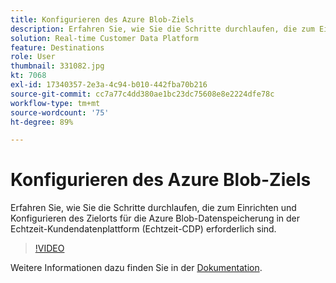```yaml
---
title: Konfigurieren des Azure Blob-Ziels
description: Erfahren Sie, wie Sie die Schritte durchlaufen, die zum Einrichten und Konfigurieren des Zielorts für die Azure Blob-Datenspeicherung in der Echtzeit-Kundendatenplattform (Echtzeit-CDP) erforderlich sind.
solution: Real-time Customer Data Platform
feature: Destinations
role: User
thumbnail: 331082.jpg
kt: 7068
exl-id: 17340357-2e3a-4c94-b010-442fba70b216
source-git-commit: cc7a77c4dd380ae1bc23dc75608e8e2224dfe78c
workflow-type: tm+mt
source-wordcount: '75'
ht-degree: 89%

---
```


# Konfigurieren des Azure Blob-Ziels

Erfahren Sie, wie Sie die Schritte durchlaufen, die zum Einrichten und Konfigurieren des Zielorts für die Azure Blob-Datenspeicherung in der Echtzeit-Kundendatenplattform (Echtzeit-CDP) erforderlich sind.

>[!VIDEO](https://video.tv.adobe.com/v/331082/?quality=12&learn=on)

Weitere Informationen dazu finden Sie in der [Dokumentation](https://experienceleague.adobe.com/docs/experience-platform/destinations/catalog/cloud-storage/azure-blob.html).
